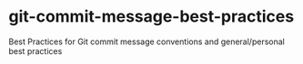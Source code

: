 # git-commit-message-best-practices
Best Practices for Git commit message conventions and general/personal best practices
